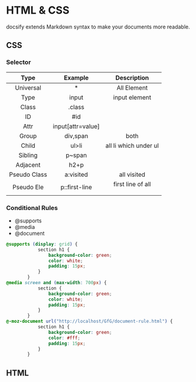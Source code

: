 # HTML & CSS

docsify extends Markdown syntax to make your documents more readable.

## CSS
### Selector

|     Type     |      Example      |        Description        |
|:------------:|:-----------------:|:-------------------------:|
|   Universal  |         *         |        All Element        |
|     Type     |       input       |          input element          |
|     Class    |       .class      |                           |
| ID           | #id               |                           |
| Attr         | input[attr=value] |                           |
| Group        | div,span          | both <div> <span>         |
| Child        | ul>li             | all li which under ul |
| Sibling      | p~span            |                           |
| Adjacent     | h2+p              |                           |
| Pseudo Class | a:visited         | all visited <a>           |
| Pseudo Ele   | p::first-line     | first line of all <p>     |
  
### Conditional Rules
- @supports
- @media
- @document
```css
@supports (display: grid) {
            section h1 {
                background-color: green;
                color: white;
                padding: 15px;
            }
        }
@media screen and (max-width: 700px) {
            section {
                background-color: green;
                color: white;
                padding: 15px;
            }
        }
@-moz-document url("http://localhost/GfG/document-rule.html") {
            section h1 {
                background-color: green;
                color: #fff;
                padding: 15px;
            }
        }
```
## HTML


